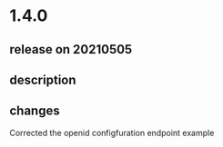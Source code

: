 # 1.4.0

## release on 20210505

## description

## changes

Corrected the openid configfuration endpoint example


